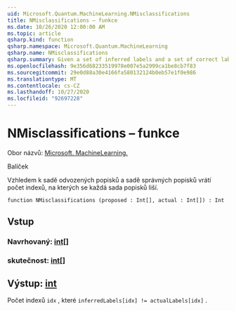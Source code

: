 ```yaml
---
uid: Microsoft.Quantum.MachineLearning.NMisclassifications
title: NMisclassifications – funkce
ms.date: 10/26/2020 12:00:00 AM
ms.topic: article
qsharp.kind: function
qsharp.namespace: Microsoft.Quantum.MachineLearning
qsharp.name: NMisclassifications
qsharp.summary: Given a set of inferred labels and a set of correct labels, returns the number of indices at which each set of labels differ.
ms.openlocfilehash: 9e356d68233519978e007e5a2999ca1be8cb7f83
ms.sourcegitcommit: 29e0d88a30e4166fa580132124b0eb57e1f0e986
ms.translationtype: MT
ms.contentlocale: cs-CZ
ms.lasthandoff: 10/27/2020
ms.locfileid: "92697228"
---
```

# <a name="nmisclassifications-function"></a>NMisclassifications – funkce

Obor názvů: [Microsoft. MachineLearning.](xref:Microsoft.Quantum.MachineLearning)

Balíček [](https://nuget.org/packages/)


Vzhledem k sadě odvozených popisků a sadě správných popisků vrátí počet indexů, na kterých se každá sada popisků liší.

```qsharp
function NMisclassifications (proposed : Int[], actual : Int[]) : Int
```


## <a name="input"></a>Vstup

### <a name="proposed--int"></a>Navrhovaný: [int](xref:microsoft.quantum.lang-ref.int)[]




### <a name="actual--int"></a>skutečnost: [int](xref:microsoft.quantum.lang-ref.int)[]





## <a name="output--int"></a>Výstup: [int](xref:microsoft.quantum.lang-ref.int)

Počet indexů `idx` , které `inferredLabels[idx] != actualLabels[idx]` .